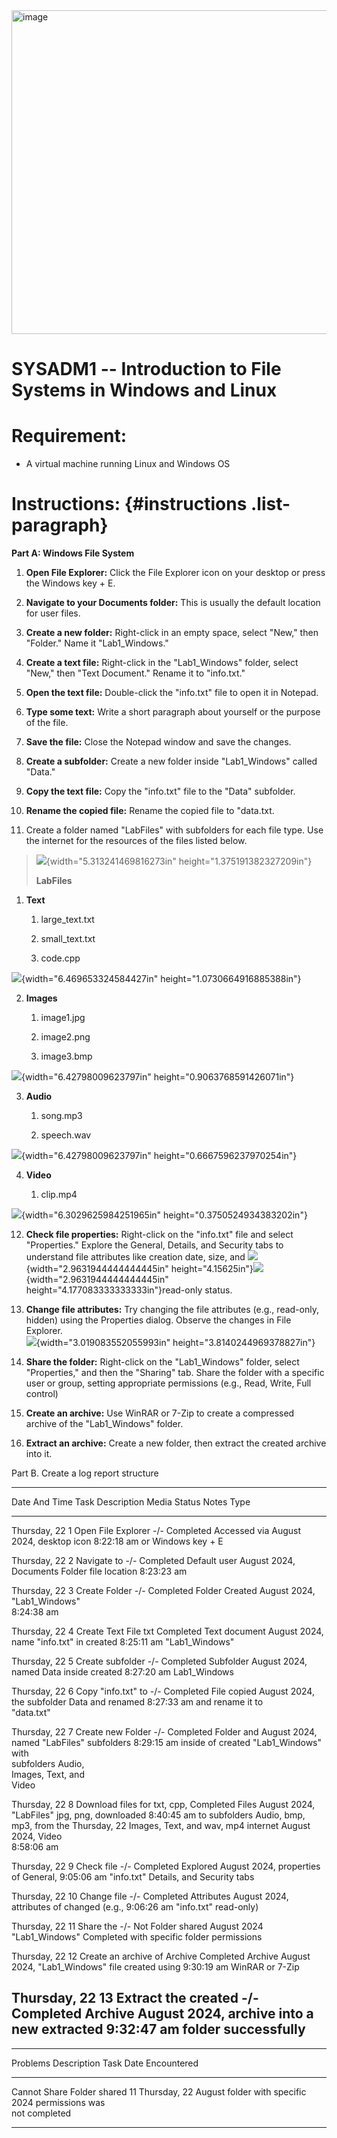 <img width="518" alt="image" src="https://github.com/user-attachments/assets/341524cb-7bab-4d9b-83ff-1f32e2940a78">

# SYSADM1 -- Introduction to File Systems in Windows and Linux

# Requirement: 

-   A virtual machine running Linux and Windows OS

# Instructions:  {#instructions .list-paragraph}

**Part A: Windows File System**

1.  **Open File Explorer:** Click the File Explorer icon on your desktop
    or press the Windows key + E.

2.  **Navigate to your Documents folder:** This is usually the default
    location for user files.

3.  **Create a new folder:** Right-click in an empty space, select
    \"New,\" then \"Folder.\" Name it \"Lab1_Windows.\"

4.  **Create a text file:** Right-click in the \"Lab1_Windows\" folder,
    select \"New,\" then \"Text Document.\" Rename it to \"info.txt.\"

5.  **Open the text file:** Double-click the \"info.txt\" file to open
    it in Notepad.

6.  **Type some text:** Write a short paragraph about yourself or the
    purpose of the file.

7.  **Save the file:** Close the Notepad window and save the changes.

8.  **Create a subfolder:** Create a new folder inside \"Lab1_Windows\"
    called \"Data.\"

9.  **Copy the text file:** Copy the \"info.txt\" file to the \"Data\"
    subfolder.

10. **Rename the copied file:** Rename the copied file to \"data.txt.

11. Create a folder named \"LabFiles\" with subfolders for each file
    type. Use the internet for the resources of the files listed below.

> ![](vertopal_cad9b08251e941ae895007d631e04cbb/media/image2.png){width="5.313241469816273in"
> height="1.375191382327209in"}
>
> **LabFiles**

1.  **Text**

    1.  large_text.txt

    2.  small_text.txt

    3.  code.cpp

![](vertopal_cad9b08251e941ae895007d631e04cbb/media/image3.png){width="6.469653324584427in"
height="1.0730664916885388in"}

2.  **Images**

    1.  image1.jpg

    2.  image2.png

    3.  image3.bmp

![](vertopal_cad9b08251e941ae895007d631e04cbb/media/image4.png){width="6.42798009623797in"
height="0.9063768591426071in"}

3.  **Audio**

    1.  song.mp3

    2.  speech.wav

![](vertopal_cad9b08251e941ae895007d631e04cbb/media/image5.png){width="6.42798009623797in"
height="0.6667596237970254in"}

4.  **Video**

    1.  clip.mp4

![](vertopal_cad9b08251e941ae895007d631e04cbb/media/image6.png){width="6.3029625984251965in"
height="0.3750524934383202in"}

12. **Check file properties:** Right-click on the \"info.txt\" file and
    select \"Properties.\" Explore the General, Details, and Security
    tabs to understand file attributes like creation date, size, and
    ![](vertopal_cad9b08251e941ae895007d631e04cbb/media/image7.png){width="2.9631944444444445in"
    height="4.15625in"}![](vertopal_cad9b08251e941ae895007d631e04cbb/media/image8.png){width="2.9631944444444445in"
    height="4.177083333333333in"}read-only status.

13. **Change file attributes:** Try changing the file attributes (e.g.,
    read-only, hidden) using the Properties dialog. Observe the changes
    in File Explorer.\
    ![](vertopal_cad9b08251e941ae895007d631e04cbb/media/image9.png){width="3.019083552055993in"
    height="3.8140244969378827in"}

14. **Share the folder:** Right-click on the \"Lab1_Windows\" folder,
    select \"Properties,\" and then the \"Sharing\" tab. Share the
    folder with a specific user or group, setting appropriate
    permissions (e.g., Read, Write, Full control)

15. **Create an archive:** Use WinRAR or 7-Zip to create a compressed
    archive of the \"Lab1_Windows\" folder.

16. **Extract an archive:** Create a new folder, then extract the
    created archive into it.

Part B. Create a log report structure

  ---------------------------------------------------------------------------------
  Date And Time    Task   Description          Media     Status      Notes
                                               Type                  
  ---------------- ------ -------------------- --------- ----------- --------------
  ‎Thursday, ‎22     1      Open File Explorer   -/-       Completed   Accessed via
  ‎August ‎2024,                                                       desktop icon
  ‏‎8:22:18 am                                                         or Windows
                                                                     key + E

  ‎Thursday, ‎22     2      Navigate to          -/-       Completed   Default user
  ‎August ‎2024,            Documents Folder                           file location
  ‏‎8:23:23 am                                                         

  ‎Thursday, ‎22     3      Create Folder        -/-       Completed   Folder Created
  ‎August ‎2024,            "Lab1_Windows"                             
  ‏‎8:24:38 am                                                         

  ‎Thursday, ‎22     4      Create Text File     txt       Completed   Text document
  ‎August ‎2024,            name "info.txt" in                         created
  ‏‎8:25:11 am              "Lab1_Windows"                             

  Thursday, ‎22     5      Create subfolder     -/-       Completed   Subfolder
  ‎August ‎2024,            named Data inside                          created
  ‏‎8:27:20 am              Lab1_Windows                               

  ‎Thursday, ‎22     6      Copy "info.txt" to   -/-       Completed   File copied
  ‎August ‎2024,            the subfolder Data                         and renamed
  ‏‎8:27:33 am              and rename it to                           
                          "data.txt"                                 

  ‎Thursday, ‎22     7      Create new Folder    -/-       Completed   Folder and
  ‎August ‎2024,            named "LabFiles"                           subfolders
  ‏‎8:29:15 am              inside of                                  created
                          "Lab1_Windows" with                        
                          subfolders Audio,                          
                          Images, Text, and                          
                          Video                                      

  ‎‎Thursday, ‎22     8      Download files for   txt, cpp, Completed   Files
  ‎August ‎2024,            \"LabFiles\"         jpg, png,             downloaded
  ‏‎8:40:45 am to           subfolders Audio,    bmp, mp3,             from the
  ‎Thursday, ‎22            Images, Text, and    wav, mp4              internet
  ‎August ‎2024,            Video                                      
  ‏‎8:58:06 am                                                         

  Thursday, ‎22     9      Check file           -/-       Completed   Explored
  ‎August ‎2024,            properties of                              General,
  ‏‎9:05:06 am              \"info.txt\"                               Details, and
                                                                     Security tabs

  Thursday, ‎22     10     Change file          -/-       Completed   Attributes
  ‎August ‎2024,            attributes of                              changed (e.g.,
  ‏‎9:06:26 am              \"info.txt\"                               read-only)

  Thursday, ‎22     11     Share the            -/-       Not         Folder shared
  ‎August ‎2024             \"Lab1_Windows\"               Completed   with specific
                          folder                                     permissions

  Thursday, ‎22     12     Create an archive of Archive   Completed   Archive
  ‎August ‎2024,            \"Lab1_Windows\"     file                  created using
  ‏‎9:30:19 am                                                         WinRAR or
                                                                     7-Zip

  Thursday, ‎22     13     Extract the created  -/-       Completed   Archive
  ‎August ‎2024,            archive into a new                         extracted
  ‏‎9:32:47 am              folder                                     successfully
  ---------------------------------------------------------------------------------

  -------------------------------------------------------------------------
  Problems          Description       Task             Date
  Encountered                                          
  ----------------- ----------------- ---------------- --------------------
  Cannot Share      Folder shared     11               Thursday, ‎22 ‎August
  folder            with specific                      ‎2024
                    permissions was                    
                    not completed                      

  -------------------------------------------------------------------------
